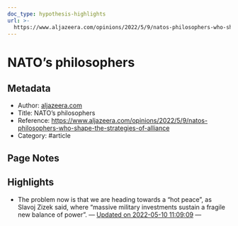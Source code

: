 ```yaml
---
doc_type: hypothesis-highlights
url: >-
  https://www.aljazeera.com/opinions/2022/5/9/natos-philosophers-who-shape-the-strategies-of-alliance
---
```

# NATO’s philosophers

## Metadata
- Author: [aljazeera.com]()
- Title: NATO’s philosophers
- Reference: https://www.aljazeera.com/opinions/2022/5/9/natos-philosophers-who-shape-the-strategies-of-alliance
- Category: #article

## Page Notes


## Highlights
- The problem now is that we are heading towards a “hot peace”, as Slavoj Zizek said, where “massive military investments sustain a fragile new balance of power”. — [Updated on 2022-05-10 11:09:09](https://hyp.is/LbgcXNAGEey-FTv22fmwqw/www.aljazeera.com/opinions/2022/5/9/natos-philosophers-who-shape-the-strategies-of-alliance)  — 

